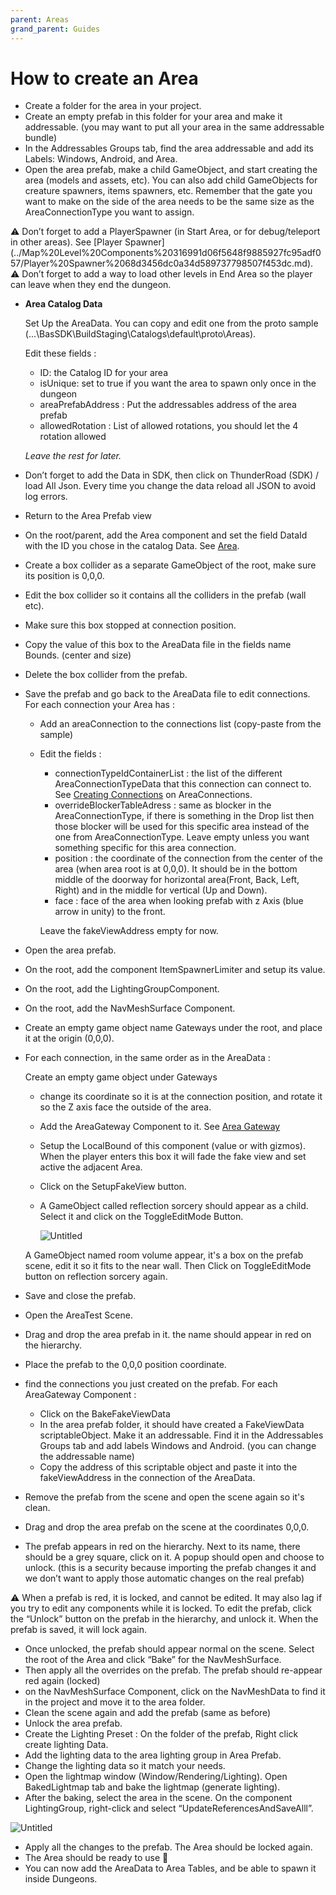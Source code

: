 ```yaml
---
parent: Areas
grand_parent: Guides
---
```

# How to create an Area

- Create a folder for the area in your project.
- Create an empty prefab in this folder for your area and make it addressable. (you may want to put all your area in the same addressable bundle)
- In the Addressables Groups tab, find the area addressable and add its Labels: Windows, Android, and Area.
- Open the area prefab, make a child GameObject, and start creating the area (models and assets, etc). You can also add child GameObjects for creature spawners, items spawners, etc. 
Remember that the gate you want to make on the side of the area needs to be the same size as the AreaConnectionType you want to assign.

<aside>
⚠️ Don’t forget to add a PlayerSpawner (in Start Area, or for debug/teleport in other areas).  See [Player Spawner](../Map%20Level%20Components%20316991d06f5648f9885927fc95adf057/Player%20Spawner%2068d3456dc0a34d589737798507f453dc.md).

</aside>

<aside>
⚠️ Don’t forget to add a way to load other levels in End Area so the player can leave when they end the dungeon.

</aside>

- **Area Catalog Data**
    
    Set Up the AreaData. You can copy and edit one from the proto sample (...\BasSDK\BuildStaging\Catalogs\default\proto\Areas).
    
    Edit these fields :
    
    - ID: the Catalog ID for your area
    - isUnique: set to true if you want the area to spawn only once in the dungeon
    - areaPrefabAddress : Put the addressables address of the area prefab
    - allowedRotation : List of allowed rotations, you should let the 4 rotation allowed
    
    *Leave the rest for later.*
    
- Don’t forget to add the Data in SDK, then click on ThunderRoad (SDK) / load All Json. Every time you change the data reload all JSON to avoid log errors.
- Return to the Area Prefab view
- On the root/parent, add the Area component and set the field DataId with the ID you chose in the catalog Data. See [Area](Area%201c1da74578e9400ab9a3d3f4b891e4f3.md).
- Create a box collider as a separate GameObject of the root, make sure its position is 0,0,0.
- Edit the box collider so it contains all the colliders in the prefab (wall etc).
- Make sure this box stopped at connection position.
- Copy the value of this box to the AreaData file in the fields name Bounds. (center and size)
- Delete the box collider from the prefab.
- Save the prefab and go back to the AreaData file to edit connections.
For each connection your Area has :
    - Add an areaConnection to the connections list (copy-paste from the sample)
    - Edit the fields :
        - connectionTypeIdContainerList :  the list of the different AreaConnectionTypeData that this connection can connect to. See [Creating Connections](Creating%20Connections%20460edccee1b44e3dbd0e6968865990e9.md) on AreaConnections.
        - overrideBlockerTableAdress : same as blocker in the AreaConnectionType, if there is something in the Drop list then those blocker will be used for this specific area instead of the one from AreaConnectionType. 
        Leave empty unless you want something specific for this area connection.
        - position : the coordinate of the connection from the center of the area (when area root is at 0,0,0).
        It should be in the bottom middle of the doorway for horizontal area(Front, Back, Left, Right) and in the middle for vertical (Up and Down).
        - face : face of the area when looking prefab with z Axis (blue arrow in unity) to the front.
        
        Leave the fakeViewAddress empty for now.
        
- Open the area prefab.
- On the root, add the component ItemSpawnerLimiter and setup its value.
- On the root, add the LightingGroupComponent.
- On the root, add the NavMeshSurface Component.
- Create an empty game object name Gateways under the root, and place it at the origin (0,0,0).
- For each connection, in the same order as in the AreaData :
    
    Create an empty game object under Gateways 
    
    - change its coordinate so it is at the connection position, and rotate it so the Z axis face the outside of the area.
    - Add the AreaGateway Component to it. See [Area Gateway](Area%20Gateway%205f8c690b01c9452a9e8d247b7f564baa.md)
    - Setup the LocalBound of this component (value or with gizmos).
    When the player enters this box it will fade the fake view and set active the adjacent Area.
    - Click on the SetupFakeView button.
    - A GameObject called reflection sorcery should appear as a child.
    Select it and click on the ToggleEditMode Button.
        
        ![Untitled](How%20to%20create%20an%20Area%20019f888f57f249a8960f6f237a8bb3c5/Untitled.png)
        
    
    A GameObject named room volume appear, it's a box on the prefab scene, edit it so it fits to the near wall. Then Click on ToggleEditMode button on reflection sorcery again.
    
- Save and close the prefab.
- Open the AreaTest Scene.
- Drag and drop the area prefab in it. the name should appear in red on the hierarchy.
- Place the prefab to the 0,0,0 position coordinate.
- find the connections you just created on the prefab. For each AreaGateway Component :
    - Click on the BakeFakeViewData
    - In the area prefab folder, it should have created a FakeViewData scriptableObject.
    Make it an addressable. Find it in the Addressables Groups tab and add labels Windows and Android. (you can change the addressable name)
    - Copy the address of this scriptable object and paste it into the fakeViewAddress in the connection of the AreaData.
- Remove the prefab from the scene and open the scene again so it's clean.
- Drag and drop the area prefab on the scene at the coordinates 0,0,0.
- The prefab appears in red on the hierarchy. Next to its name, there should be a grey square, click on it. A popup should open and choose to unlock. (this is a security because importing the prefab changes it and we don’t want to apply those automatic changes on the real prefab)

<aside>
⚠️ When a prefab is red, it is locked, and cannot be edited. It may also lag if you try to edit any components while it is locked. To edit the prefab, click the “Unlock” button on the prefab in the hierarchy, and unlock it. When the prefab is saved, it will lock again.

</aside>

- Once unlocked, the prefab should appear normal on the scene. Select the root of the Area and click “Bake” for the NavMeshSurface.
- Then apply all the overrides on the prefab. The prefab should re-appear red again (locked)
- on the NavMeshSurface Component, click on the NavMeshData to find it in the project and move it to the area folder.
- Clean the scene again and add the prefab (same as before)
- Unlock the area prefab.
- Create the Lighting Preset :
On the folder of the prefab, Right click create lighting Data.
- Add the lighting data to the area lighting group in Area Prefab.
- Change the lighting data so it match your needs.
- Open the lightmap window (Window/Rendering/Lighting). Open BakedLightmap tab and bake the lightmap (generate lighting).
- After the baking, select the area in the scene. On the component LightingGroup, right-click and select “UpdateReferencesAndSaveAlll”.

![Untitled](How%20to%20create%20an%20Area%20019f888f57f249a8960f6f237a8bb3c5/Untitled%201.png)

- Apply all the changes to the prefab. The Area should be locked again.
- The Area should be ready to use 🙂
- You can now add the AreaData to Area Tables, and be able to spawn it inside Dungeons.